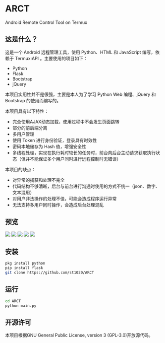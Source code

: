 # ARCT
Android Remote Control Tool on Termux
## 这是什么？
这是一个 Android 远程管理工具，使用 Python、HTML 和 JavaScript 编写，依赖于 Termux:API 。主要使用的项目如下：
- Python
- Flask
- Bootstrap
- jQuery

本项目实用性并不是很强，主要是本人为了学习 Python Web 编程、jQuery 和 Bootstrap 的使用而编写的。

本项目具有以下特性：
- 完全使用AJAX动态加载，使用过程中不会发生页面跳转
- 部分的前后端分离
- 多用户管理
- 使用 Token 进行身份验证，登录具有时效性
- 密码本地储存为 Hash 值，增强安全性
- 多线程处理，实现在执行耗时较长的任务时，前台向后台主动请求获取执行状态（但并不能保证多个用户同时进行远程控制时无错误）

本项目的缺点：
- 对异常的捕获和处理不完全
- 代码结构不够清晰，后台与前台进行沟通时使用的方式不统一（json、数字、文本混用）
- 对用户非法操作的处理不佳，可能会造成程序运行异常
- 无法支持多用户同时操作，会造成后台处理混乱
## 预览
![](https://github.com/st1020/ARCT/raw/master/pic/1.jpg)
![](https://github.com/st1020/ARCT/raw/master/pic/2.jpg)
![](https://github.com/st1020/ARCT/raw/master/pic/3.jpg)
![](https://github.com/st1020/ARCT/raw/master/pic/4.jpg)
![](https://github.com/st1020/ARCT/raw/master/pic/4.jpg)
## 安装
```bash
pkg install python
pip install flask
git clone https://github.com/st1020/ARCT
```
## 运行
```bash
cd ARCT
python main.py
```
## 开源许可
本项目根据GNU General Public License, version 3 (GPL-3.0)开放源代码。
